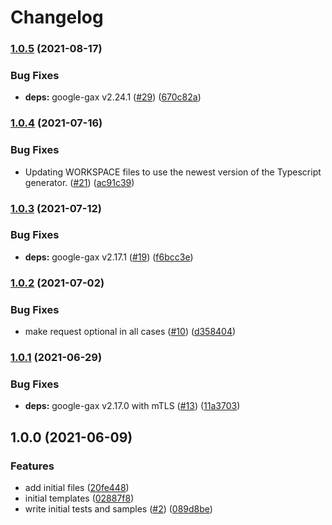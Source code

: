 # Changelog

### [1.0.5](https://www.github.com/googleapis/nodejs-vpc-access/compare/v1.0.4...v1.0.5) (2021-08-17)


### Bug Fixes

* **deps:** google-gax v2.24.1 ([#29](https://www.github.com/googleapis/nodejs-vpc-access/issues/29)) ([670c82a](https://www.github.com/googleapis/nodejs-vpc-access/commit/670c82af3caf3adef7104dab62842ba46f110c85))

### [1.0.4](https://www.github.com/googleapis/nodejs-vpc-access/compare/v1.0.3...v1.0.4) (2021-07-16)


### Bug Fixes

* Updating WORKSPACE files to use the newest version of the Typescript generator. ([#21](https://www.github.com/googleapis/nodejs-vpc-access/issues/21)) ([ac91c39](https://www.github.com/googleapis/nodejs-vpc-access/commit/ac91c39fce0bdb52b0dcc1ab2909e4752f65fe0a))

### [1.0.3](https://www.github.com/googleapis/nodejs-vpc-access/compare/v1.0.2...v1.0.3) (2021-07-12)


### Bug Fixes

* **deps:** google-gax v2.17.1 ([#19](https://www.github.com/googleapis/nodejs-vpc-access/issues/19)) ([f6bcc3e](https://www.github.com/googleapis/nodejs-vpc-access/commit/f6bcc3e12b527cd2fd85bf5f0037dfa08167df64))

### [1.0.2](https://www.github.com/googleapis/nodejs-vpc-access/compare/v1.0.1...v1.0.2) (2021-07-02)


### Bug Fixes

* make request optional in all cases ([#10](https://www.github.com/googleapis/nodejs-vpc-access/issues/10)) ([d358404](https://www.github.com/googleapis/nodejs-vpc-access/commit/d358404f42c0cd9bd2f19600b5c55ce5f88776a4))

### [1.0.1](https://www.github.com/googleapis/nodejs-vpc-access/compare/v1.0.0...v1.0.1) (2021-06-29)


### Bug Fixes

* **deps:** google-gax v2.17.0 with mTLS ([#13](https://www.github.com/googleapis/nodejs-vpc-access/issues/13)) ([11a3703](https://www.github.com/googleapis/nodejs-vpc-access/commit/11a3703e8a567f86acc71b8e2f30f9bf713f96a1))

## 1.0.0 (2021-06-09)


### Features

* add initial files ([20fe448](https://www.github.com/googleapis/nodejs-vpc-access/commit/20fe4485ae02801c8ffa18fb74fc55a96b113d23))
* initial templates ([02887f8](https://www.github.com/googleapis/nodejs-vpc-access/commit/02887f88677be9894da15a24a4537b748472eea8))
* write initial tests and samples ([#2](https://www.github.com/googleapis/nodejs-vpc-access/issues/2)) ([089d8be](https://www.github.com/googleapis/nodejs-vpc-access/commit/089d8bedec5676a0a1cdd60052b87125494dba6d))
